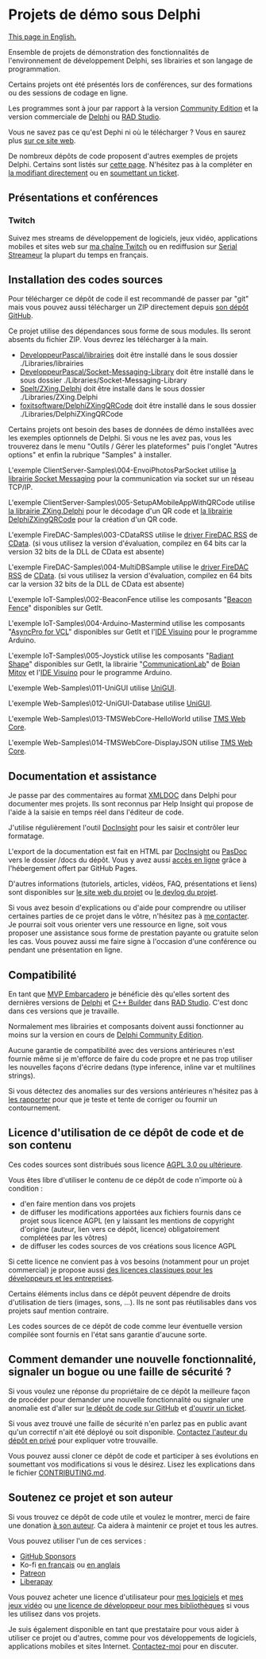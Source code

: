 # Projets de démo sous Delphi

[This page in English.](README.md)

Ensemble de projets de démonstration des fonctionnalités de l'environnement de développement Delphi, ses librairies et son langage de programmation.

Certains projets ont été présentés lors de conférences, sur des formations ou des sessions de codage en ligne.

Les programmes sont à jour par rapport à la version [Community Edition](https://www.embarcadero.com/products/delphi/starter) et la version commerciale de [Delphi](https://www.embarcadero.com/products/delphi) ou [RAD Studio](https://www.embarcadero.com/products/rad-studio).

Vous ne savez pas ce qu'est Dephi ni où le télécharger ? Vous en saurez plus [sur ce site web](https://delphi-resources.developpeur-pascal.fr/).

De nombreux dépôts de code proposent d'autres exemples de projets Delphi. Certains sont listés sur [cette page](OtherDelphiSampleRepositories.md). N'hésitez pas à la compléter en [la modifiant directement](CONTRIBUTING.md) ou en [soumettant un ticket](https://github.com/DeveloppeurPascal/Delphi-samples/issues).

## Présentations et conférences

### Twitch

Suivez mes streams de développement de logiciels, jeux vidéo, applications mobiles et sites web sur [ma chaîne Twitch](https://www.twitch.tv/patrickpremartin) ou en rediffusion sur [Serial Streameur](https://serialstreameur.fr) la plupart du temps en français.

## Installation des codes sources

Pour télécharger ce dépôt de code il est recommandé de passer par "git" mais vous pouvez aussi télécharger un ZIP directement depuis [son dépôt GitHub](https://github.com/DeveloppeurPascal/Delphi-samples).

Ce projet utilise des dépendances sous forme de sous modules. Ils seront absents du fichier ZIP. Vous devrez les télécharger à la main.

* [DeveloppeurPascal/librairies](https://github.com/DeveloppeurPascal/librairies) doit être installé dans le sous dossier ./Libraries/librairies
* [DeveloppeurPascal/Socket-Messaging-Library](https://github.com/DeveloppeurPascal/Socket-Messaging-Library) doit être installé dans le sous dossier ./Libraries/Socket-Messaging-Library
* [Spelt/ZXing.Delphi](https://github.com/Spelt/ZXing.Delphi) doit être installé dans le sous dossier ./Libraries/ZXing.Delphi
* [foxitsoftware/DelphiZXingQRCode](https://github.com/foxitsoftware/DelphiZXingQRCode) doit être installé dans le sous dossier ./Libraries/DelphiZXingQRCode

Certains projets ont besoin des bases de données de démo installées avec les exemples optionnels de Delphi. Si vous ne les avez pas, vous les trouverez dans le menu "Outils / Gérer les plateformes" puis l'onglet "Autres options" et enfin la rubrique "Samples" à installer.

L'exemple ClientServer-Samples\004-EnvoiPhotosParSocket utilise [la librairie Socket Messaging](https://github.com/DeveloppeurPascal/Socket-Messaging-Library) pour la communication via socket sur un réseau TCP/IP.

L'exemple ClientServer-Samples\005-SetupAMobileAppWithQRCode utilise [la librairie ZXing.Delphi](https://github.com/Spelt/ZXing.Delphi) pour le décodage d'un QR code et [la librairie DelphiZXingQRCode](https://github.com/foxitsoftware/DelphiZXingQRCode) pour la création d'un QR code.

L'exemple FireDAC-Samples\003-CDataRSS utilise le [driver FireDAC RSS](https://cdata.com/drivers/rss/firedac/) de [CData](https://cdata.com/).
(si vous utilisez la version d'évaluation, compilez en 64 bits car la version 32 bits de la DLL de CData est absente)

L'exemple FireDAC-Samples\004-MultiDBSample utilise le [driver FireDAC RSS](https://cdata.com/drivers/rss/firedac/) de [CData](https://cdata.com/).
(si vous utilisez la version d'évaluation, compilez en 64 bits car la version 32 bits de la DLL de CData est absente)

L'exemple IoT-Samples\002-BeaconFence utilise les composants "[Beacon Fence](https://getitnow.embarcadero.com/beaconfence/)" disponibles sur GetIt.

L'exemple IoT-Samples\004-Arduino-Mastermind utilise les composants "[AsyncPro for VCL](https://getitnow.embarcadero.com/AsyncPro-Sydney/)" disponibles sur GetIt et l'[IDE Visuino](https://www.visuino.com/) pour le programme Arduino.

L'exemple IoT-Samples\005-Joystick utilise les composants "[Radiant Shape](https://getitnow.embarcadero.com/bonus-radiant-shapes/)" disponibles sur GetIt, la librairie "[CommunicationLab](https://mitov.com/products/communicationlab)" de [Boian Mitov](https://mitov.com/) et l'[IDE Visuino](https://www.visuino.com/) pour le programme Arduino.

L'exemple Web-Samples\011-UniGUI utilise [UniGUI](http://www.unigui.com/).

L'exemple Web-Samples\012-UniGUI-Database utilise [UniGUI](http://www.unigui.com/).

L'exemple Web-Samples\013-TMSWebCore-HelloWorld utilise [TMS Web Core](https://www.tmssoftware.com/site/tmswebcoreintro.asp).

L'exemple Web-Samples\014-TMSWebCore-DisplayJSON utilise [TMS Web Core](https://www.tmssoftware.com/site/tmswebcoreintro.asp).

## Documentation et assistance

Je passe par des commentaires au format [XMLDOC](https://docwiki.embarcadero.com/RADStudio/fr/Commentaires_de_documentation_XML) dans Delphi pour documenter mes projets. Ils sont reconnus par Help Insight qui propose de l'aide à la saisie en temps réel dans l'éditeur de code.

J'utilise régulièrement l'outil [DocInsight](https://devjetsoftware.com/products/documentation-insight/) pour les saisir et contrôler leur formatage.

L'export de la documentation est fait en HTML par [DocInsight](https://devjetsoftware.com/products/documentation-insight/) ou [PasDoc](https://pasdoc.github.io) vers le dossier /docs du dépôt. Vous y avez aussi [accès en ligne](https://developpeurpascal.github.io/Delphi-samples) grâce à l'hébergement offert par GitHub Pages.

D'autres informations (tutoriels, articles, vidéos, FAQ, présentations et liens) sont disponibles sur [le site web du projet](https://samples.developpeur-pascal.fr) ou [le devlog du projet](https://developpeur-pascal.fr/des-projets-d-exemple.html).

Si vous avez besoin d'explications ou d'aide pour comprendre ou utiliser certaines parties de ce projet dans le vôtre, n'hésitez pas à [me contacter](https://developpeur-pascal.fr/nous-contacter.php). Je pourrai soit vous orienter vers une ressource en ligne, soit vous proposer une assistance sous forme de prestation payante ou gratuite selon les cas. Vous pouvez aussi me faire signe à l'occasion d'une conférence ou pendant une présentation en ligne.

## Compatibilité

En tant que [MVP Embarcadero](https://www.embarcadero.com/resources/partners/mvp-directory) je bénéficie dès qu'elles sortent des dernières versions de [Delphi](https://www.embarcadero.com/products/delphi) et [C++ Builder](https://www.embarcadero.com/products/cbuilder) dans [RAD Studio](https://www.embarcadero.com/products/rad-studio). C'est donc dans ces versions que je travaille.

Normalement mes librairies et composants doivent aussi fonctionner au moins sur la version en cours de [Delphi Community Edition](https://www.embarcadero.com/products/delphi/starter).

Aucune garantie de compatibilité avec des versions antérieures n'est fournie même si je m'efforce de faire du code propre et ne pas trop utiliser les nouvelles façons d'écrire dedans (type inference, inline var et multilines strings).

Si vous détectez des anomalies sur des versions antérieures n'hésitez pas à [les rapporter](https://github.com/DeveloppeurPascal/Delphi-samples/issues) pour que je teste et tente de corriger ou fournir un contournement.

## Licence d'utilisation de ce dépôt de code et de son contenu

Ces codes sources sont distribués sous licence [AGPL 3.0 ou ultérieure](https://choosealicense.com/licenses/agpl-3.0/).

Vous êtes libre d'utiliser le contenu de ce dépôt de code n'importe où à condition :
* d'en faire mention dans vos projets
* de diffuser les modifications apportées aux fichiers fournis dans ce projet sous licence AGPL (en y laissant les mentions de copyright d'origine (auteur, lien vers ce dépôt, licence) obligatoirement complétées par les vôtres)
* de diffuser les codes sources de vos créations sous licence AGPL

Si cette licence ne convient pas à vos besoins (notamment pour un projet commercial) je propose aussi [des licences classiques pour les développeurs et les entreprises](https://samples.developpeur-pascal.fr).

Certains éléments inclus dans ce dépôt peuvent dépendre de droits d'utilisation de tiers (images, sons, ...). Ils ne sont pas réutilisables dans vos projets sauf mention contraire.

Les codes sources de ce dépôt de code comme leur éventuelle version compilée sont fournis en l'état sans garantie d'aucune sorte.

## Comment demander une nouvelle fonctionnalité, signaler un bogue ou une faille de sécurité ?

Si vous voulez une réponse du propriétaire de ce dépôt la meilleure façon de procéder pour demander une nouvelle fonctionnalité ou signaler une anomalie est d'aller sur [le dépôt de code sur GitHub](https://github.com/DeveloppeurPascal/Delphi-samples) et [d'ouvrir un ticket](https://github.com/DeveloppeurPascal/Delphi-samples/issues).

Si vous avez trouvé une faille de sécurité n'en parlez pas en public avant qu'un correctif n'ait été déployé ou soit disponible. [Contactez l'auteur du dépôt en privé](https://developpeur-pascal.fr/nous-contacter.php) pour expliquer votre trouvaille.

Vous pouvez aussi cloner ce dépôt de code et participer à ses évolutions en soumettant vos modifications si vous le désirez. Lisez les explications dans le fichier [CONTRIBUTING.md](CONTRIBUTING.md).

## Soutenez ce projet et son auteur

Si vous trouvez ce dépôt de code utile et voulez le montrer, merci de faire une donation [à son auteur](https://github.com/DeveloppeurPascal). Ca aidera à maintenir ce projet et tous les autres.

Vous pouvez utiliser l'un de ces services :

* [GitHub Sponsors](https://github.com/sponsors/DeveloppeurPascal)
* Ko-fi [en français](https://ko-fi.com/patrick_premartin_fr) ou [en anglais](https://ko-fi.com/patrick_premartin_en)
* [Patreon](https://www.patreon.com/patrickpremartin)
* [Liberapay](https://liberapay.com/PatrickPremartin)

Vous pouvez acheter une licence d'utilisateur pour [mes logiciels](https://lic.olfsoftware.fr/products.php?lng=fr) et [mes jeux vidéo](https://lic.gamolf.fr/products.php?lng=fr) ou [une licence de développeur pour mes bibliothèques](https://lic.developpeur-pascal.fr/products.php?lng=fr) si vous les utilisez dans vos projets.

Je suis également disponible en tant que prestataire pour vous aider à utiliser ce projet ou d'autres, comme pour vos développements de logiciels, applications mobiles et sites Internet. [Contactez-moi](https://vasur.fr/about) pour en discuter.
